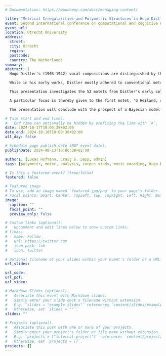 ```yaml
---
# Documentation: https://wowchemy.com/docs/managing-content/

title: "Metrical Irregularities and Polymetric Structures in Hugo Distler's Vocal Works: Towards a Digital Corpus Study"
event: Second international conference on computational and cognitive musicology 
event_url:
location: Utrecht University
address:
  street:
  city: Utrecht
  region:
  postcode:
  country: The Netherlands
summary:
abstract: |
  Hugo Distler's (1908-1942) vocal compositions are distinguished by their intricate metrical structures, which pose significant challenges for both encoding and computational analysis. 

  While in his early works, Distler mostly adhered to conventional metrical notation, characterized by standardized bar lines, his later compositions demonstrate a progressive departure from these norms, utilizing a variety of notational innovations. These include frequent metre alternations within individual voices, beamed notes across bar lines, and even the substitution of bar lines with Mensurstriche (mensural bar lines), caesuras, or breath marks.  

  This presentation investigates the 52 motets from Distler's early collection, Der Jahrkreis op. 5 (1933), that we have encoded using Humdrum’s kern format. Serving as a "precursor to his later, masterful vocal polyphony" (H. Grabner), the distinctive metrical features that define Distler's style are already apparent here. While most motets in this collection remain predominantly homophonic, yet with changes in metre, Distler already tries his hand at genuine polymetric constructions. 

  A particular focus is thereby given to the first motet, "O Heiland, reiß die Himmel auf," where each voice employs its own metres, reminiscent of Renaissance motets. Our metrical analyses involve identifying the metrical weightings within individual voices and comparing them with the composite metre of all voices. Additionally, we examine the correlation between Distler's musical metres and the lyrics emphasis, reflecting his practice of aligning metre with textual diction. 

  The presentation will conclude with the prospect of a Bayesian model for polymetric analysis. This model aims to enhance our understanding of Distler's metrical stylistics, offering new insights into the complexities of his vocal polyphony, the stylistic changes over the course of his career as well as the compositional influences of his contemporaries.

# Talk start and end times.
#   End time can optionally be hidden by prefixing the line with `#`.
date: 2024-10-17T10:00:38+02:00
date_end: 2024-10-18T10:00:38+02:00
all_day: false

# Schedule page publish date (NOT event date).
publishDate: 2024-08-13T10:00:38+02:00

authors: [Lucas Hofmann, Craig S. Sapp, admin]
tags: [polymeter, meter, analysis, corpus study, music encoding, Hugo Distler ]

# Is this a featured event? (true/false)
featured: false

# Featured image
# To use, add an image named `featured.jpg/png` to your page's folder. 
# Focal points: Smart, Center, TopLeft, Top, TopRight, Left, Right, BottomLeft, Bottom, BottomRight.
image:
  caption: ""
  focal_point: ""
  preview_only: false

# Custom links (optional).
#   Uncomment and edit lines below to show custom links.
# links:
# - name: Follow
#   url: https://twitter.com
#   icon_pack: fab
#   icon: twitter

# Optional filename of your slides within your event's folder or a URL.
url_slides:

url_code:
url_pdf:
url_video:

# Markdown Slides (optional).
#   Associate this event with Markdown slides.
#   Simply enter your slide deck's filename without extension.
#   E.g. `slides = "example-slides"` references `content/slides/example-slides.md`.
#   Otherwise, set `slides = ""`.
slides: ""

# Projects (optional).
#   Associate this post with one or more of your projects.
#   Simply enter your project's folder or file name without extension.
#   E.g. `projects = ["internal-project"]` references `content/project/deep-learning/index.md`.
#   Otherwise, set `projects = []`.
projects: []
---
```

